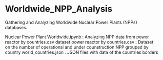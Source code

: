 # Worldwide_NPP_Analysis
Gathering and Analyzing Worldwide Nuclear Power Plants (NPPs) databases.

Nuclear Power Plant Worldwide.ipynb : Analyzing NPP data from power reactor by countries.csv dataset
power reactor by countries.csv : Dataset on the number of operational and under counstruction NPP grouped by country
world_countries.json : JSON files with data of the countries borders
